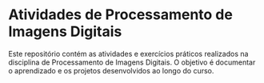 # Atividades de Processamento de Imagens Digitais

Este repositório contém as atividades e exercícios práticos realizados na disciplina de Processamento de Imagens Digitais. O objetivo é documentar o aprendizado e os projetos desenvolvidos ao longo do curso.
